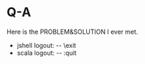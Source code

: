 # Q-A
Here is the PROBLEM&amp;SOLUTION I ever met.

- jshell logout:
    -- \exit
- scala logout:
    -- :quit
